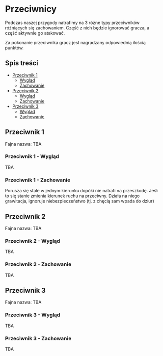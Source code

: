 # Przeciwnicy

Podczas naszej przygody natrafimy na 3 różne typy przeciwników różniących się zachowaniem. Część z nich będzie ignorować gracza, a część aktywnie go atakować.

Za pokonanie przeciwnika gracz jest nagradzany odpowiednią ilością punktów.

## Spis treści

- [Przeciwnik 1](#przeciwnik-1)
  - [Wygląd](#przeciwnik-1---wygląd)
  - [Zachowanie](#przeciwnik-1---zachowanie)
- [Przeciwnik 2](#przeciwnik-2)
  - [Wygląd](#przeciwnik-2---wygląd)
  - [Zachowanie](#przeciwnik-2---zachowanie)
- [Przeciwnik 3](#przeciwnik-3)
  - [Wygląd](#przeciwnik-3---wygląd)
  - [Zachowanie](#przeciwnik-3---zachowanie)

## Przeciwnik 1

Fajna nazwa: TBA

### Przeciwnik 1 - Wygląd

TBA

### Przeciwnik 1 - Zachowanie

Porusza się stale w jednym kierunku dopóki nie natrafi na przeszkodę. Jeśli to się stanie zmienia kierunek ruchu na przeciwny. Działa na niego grawitacja, ignoruje niebezpieczeństwo (tj. z chęcią sam wpada do dziur)

## Przeciwnik 2

Fajna nazwa: TBA

### Przeciwnik 2 - Wygląd

TBA

### Przeciwnik 2 - Zachowanie

TBA

## Przeciwnik 3

Fajna nazwa: TBA

### Przeciwnik 3 - Wygląd

TBA

### Przeciwnik 3 - Zachowanie

TBA
